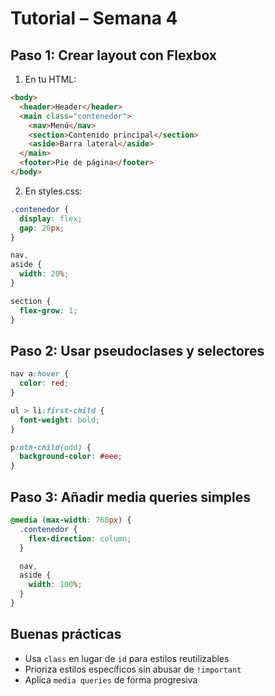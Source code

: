
# Tutorial – Semana 4

## Paso 1: Crear layout con Flexbox

1. En tu HTML:

```html
<body>
  <header>Header</header>
  <main class="contenedor">
    <nav>Menú</nav>
    <section>Contenido principal</section>
    <aside>Barra lateral</aside>
  </main>
  <footer>Pie de página</footer>
</body>
```

2. En styles.css:

```css
.contenedor {
  display: flex;
  gap: 20px;
}

nav,
aside {
  width: 20%;
}

section {
  flex-grow: 1;
}
```

## Paso 2: Usar pseudoclases y selectores

```css
nav a:hover {
  color: red;
}

ul > li:first-child {
  font-weight: bold;
}

p:nth-child(odd) {
  background-color: #eee;
}
```

## Paso 3: Añadir media queries simples

```css
@media (max-width: 768px) {
  .contenedor {
    flex-direction: column;
  }

  nav,
  aside {
    width: 100%;
  }
}
```

## Buenas prácticas

- Usa `class` en lugar de `id` para estilos reutilizables
- Prioriza estilos específicos sin abusar de `!important`
- Aplica `media queries` de forma progresiva
